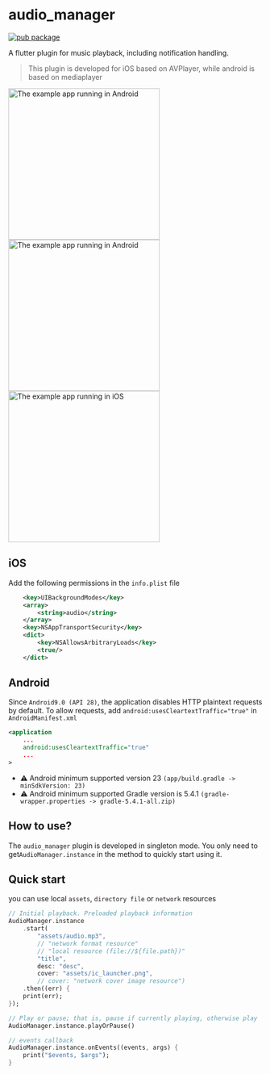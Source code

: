 # audio_manager
[![pub package](https://img.shields.io/pub/v/audio_manager.svg)](https://pub.dartlang.org/packages/audio_manager)

A flutter plugin for music playback, including notification handling.
> This plugin is developed for iOS based on AVPlayer, while android is based on mediaplayer

<img src="https://raw.githubusercontent.com/jeromexiong/audio_manager/master/screenshots/android.png" height="300" alt="The example app running in Android"><img src="https://raw.githubusercontent.com/jeromexiong/audio_manager/master/screenshots/android2.png" height="300" alt="The example app running in Android"><img src="https://raw.githubusercontent.com/jeromexiong/audio_manager/master/screenshots/iOS.png" height="300" alt="The example app running in iOS">

## iOS
Add the following permissions in the `info.plist` file
```xml
	<key>UIBackgroundModes</key>
	<array>
		<string>audio</string>
	</array>
	<key>NSAppTransportSecurity</key>
	<dict>
		<key>NSAllowsArbitraryLoads</key>
		<true/>
	</dict>
```

## Android
Since `Android9.0 (API 28)`, the application disables HTTP plaintext requests by default. To allow requests, add `android:usesCleartextTraffic="true"` in `AndroidManifest.xml`
```xml
<application
	...
	android:usesCleartextTraffic="true"
	...
>
```
- ⚠️ Android minimum supported version 23 `(app/build.gradle -> minSdkVersion: 23)`
- ⚠️ Android minimum supported Gradle version is 5.4.1 `(gradle-wrapper.properties -> gradle-5.4.1-all.zip)`

## How to use?
The `audio_manager` plugin is developed in singleton mode. You only need to get`AudioManager.instance` in the method to quickly start using it.

## Quick start
you can use local `assets`, `directory file` or `network` resources

```dart
// Initial playback. Preloaded playback information
AudioManager.instance
	.start(
		"assets/audio.mp3",
		// "network format resource"
		// "local resource (file://${file.path})"
		"title",
		desc: "desc",
		cover: "assets/ic_launcher.png",
		// cover: "network cover image resource")
	.then((err) {
	print(err);
});

// Play or pause; that is, pause if currently playing, otherwise play
AudioManager.instance.playOrPause()

// events callback
AudioManager.instance.onEvents((events, args) {
	print("$events, $args");
}
```
